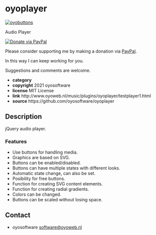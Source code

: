 # oyoplayer
<a href="http://oyoweb.nl/music/plugins/oyoplayer/testplayer1.html" target="_blank">
  <img src="http://oyoweb.nl/music/plugins/oyoplayer/oyoplayer1.jpg" alt="oyobuttons">
</a>
<p>Audio Player</p>
<a href="https://www.paypal.com/cgi-bin/webscr?cmd=_donations&amp;currency_code=EUR&amp;business=software@oyoweb.nl&amp;item_name=donation%20for%20oyoplayer" rel="nofollow">
  <img src="https://www.paypalobjects.com/en_US/i/btn/btn_donate_LG.gif" alt="Donate via PayPal" style="max-width: 100%;vertical-align: top">
</a>
<div>
<p style="max-width: 100%;vertical-align: middle">Please consider supporting me by making a donation via <a href="https://www.paypal.com/cgi-bin/webscr?cmd=_donations&amp;currency_code=EUR&amp;business=software@oyoweb.nl&amp;item_name=donation%20for%20oyoplayer" rel="nofollow">PayPal</a>.</p>
<p>In this way I can keep working for you.</p>
<p>Suggestions and comments are welcome.</p>
</div>
<ul>
  <li><strong>category</strong> </li>
  <li><strong>copyright</strong> 2021 oyosoftware </li>
  <li><strong>license</strong> MIT License</li>
  <li><strong>link</strong> http://www.oyoweb.nl/music/plugins/oyoplayer/testplayer1.html</li>
  <li><strong>source</strong> https://github.com/oyosoftware/oyoplayer</li>
</ul>
<h2>Description</h2>
<p>jQuery audio player.</p>
<h3>Features</h3>
<ul>
  <li>Use buttons for handling media.</li>
  <li>Graphics are based on SVG.</li>
  <li>Buttons can be enabled/disabled.</li>
  <li>Buttons can have multiple states with different looks.</li>
  <li>Automatic state change, can also be set.</li>
  <li>Posibility for free buttons.</li>
  <li>Function for creating SVG content elements.</li>
  <li>Function for creating radial gradients.</li>
  <li>Colors can be changed.</li>
  <li>Buttons can be scaled without losing space.</li>
</ul>
<h2>Contact</h2>
<ul>
<li>oyosoftware <a href="mailto:software@oyoweb.nl">software@oyoweb.nl</a></li>
</ul>


